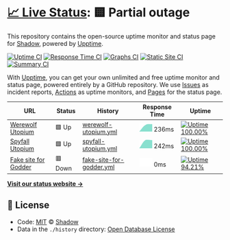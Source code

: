 # [📈 Live Status](https://status.utopium.tk): <!--live status--> **🟨 Partial outage**

This repository contains the open-source uptime monitor and status page for [Shadow](https://status.utopium.tk), powered by [Upptime](https://github.com/upptime/upptime).

[![Uptime CI](https://github.com/koj-co/upptime/workflows/Uptime%20CI/badge.svg)](https://github.com/koj-co/upptime/actions?query=workflow%3A%22Uptime+CI%22)
[![Response Time CI](https://github.com/koj-co/upptime/workflows/Response%20Time%20CI/badge.svg)](https://github.com/koj-co/upptime/actions?query=workflow%3A%22Response+Time+CI%22)
[![Graphs CI](https://github.com/koj-co/upptime/workflows/Graphs%20CI/badge.svg)](https://github.com/koj-co/upptime/actions?query=workflow%3A%22Graphs+CI%22)
[![Static Site CI](https://github.com/koj-co/upptime/workflows/Static%20Site%20CI/badge.svg)](https://github.com/koj-co/upptime/actions?query=workflow%3A%22Static+Site+CI%22)
[![Summary CI](https://github.com/koj-co/upptime/workflows/Summary%20CI/badge.svg)](https://github.com/koj-co/upptime/actions?query=workflow%3A%22Summary+CI%22)

With [Upptime](https://upptime.js.org), you can get your own unlimited and free uptime monitor and status page, powered entirely by a GitHub repository. We use [Issues](https://github.com/thewilloftheshadow/utopium-status/issues) as incident reports, [Actions](https://github.com/thewilloftheshadow/utopium-status/actions) as uptime monitors, and [Pages](https://status.utopium.tk) for the status page.

<!--start: status pages-->
<!-- This summary is generated by Upptime (https://github.com/upptime/upptime) -->
<!-- Do not edit this manually, your changes will be overwritten -->

| URL                                             | Status  | History                                                                                                                          | Response Time                                                                           | Uptime                                                                                                                                                                                                                                            |
| ----------------------------------------------- | ------- | -------------------------------------------------------------------------------------------------------------------------------- | --------------------------------------------------------------------------------------- | ------------------------------------------------------------------------------------------------------------------------------------------------------------------------------------------------------------------------------------------------- |
| [Werewolf Utopium](https://werewolf-utopium.tk) | 🟩 Up   | [werewolf-utopium.yml](https://github.com/thewilloftheshadow/utopium-status/commits/master/history/werewolf-utopium.yml)         | <img alt="Response time graph" src="./graphs/werewolf-utopium.png" height="20"> 236ms   | [![Uptime 100.00%](https://img.shields.io/endpoint?url=https%3A%2F%2Fraw.githubusercontent.com%2Fthewilloftheshadow%2Futopium-status%2Fmaster%2Fapi%2Fwerewolf-utopium%2Fuptime.json)](https://status.utopium.tk/history/werewolf-utopium)        |
| [Spyfall Utopium](https://spyfall.utopium.tk)   | 🟩 Up   | [spyfall-utopium.yml](https://github.com/thewilloftheshadow/utopium-status/commits/master/history/spyfall-utopium.yml)           | <img alt="Response time graph" src="./graphs/spyfall-utopium.png" height="20"> 242ms    | [![Uptime 100.00%](https://img.shields.io/endpoint?url=https%3A%2F%2Fraw.githubusercontent.com%2Fthewilloftheshadow%2Futopium-status%2Fmaster%2Fapi%2Fspyfall-utopium%2Fuptime.json)](https://status.utopium.tk/history/spyfall-utopium)          |
| [Fake site for Godder](https://notasite.pizza)  | 🟥 Down | [fake-site-for-godder.yml](https://github.com/thewilloftheshadow/utopium-status/commits/master/history/fake-site-for-godder.yml) | <img alt="Response time graph" src="./graphs/fake-site-for-godder.png" height="20"> 0ms | [![Uptime 94.21%](https://img.shields.io/endpoint?url=https%3A%2F%2Fraw.githubusercontent.com%2Fthewilloftheshadow%2Futopium-status%2Fmaster%2Fapi%2Ffake-site-for-godder%2Fuptime.json)](https://status.utopium.tk/history/fake-site-for-godder) |

<!--end: status pages-->

[**Visit our status website →**](https://status.utopium.tk)

## 📄 License

- Code: [MIT](./LICENSE) © [Shadow](https://status.utopium.tk)
- Data in the `./history` directory: [Open Database License](https://opendatacommons.org/licenses/odbl/1-0/)
